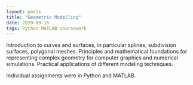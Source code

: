 ```yaml
---
layout: posts
title: "Geometric Modelling"
date: 2020-09-16
tags: Python MATLAB coursework
---
```

Introduction to curves and surfaces, in particular splines, subdivision surfaces, polygonal meshes. Principles and mathematical foundations for representing complex geometry for computer graphics and numerical simulations. Practical applications of different modeling techniques.

Individual assignments were in Python and MATLAB.